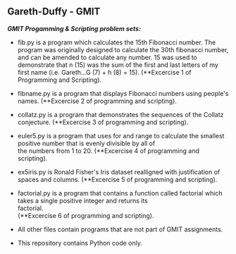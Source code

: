 ## Gareth-Duffy - GMIT

***GMIT Progamming & Scripting problem sets:***

* fib.py is a program which calculates the 15th Fibonacci number. 
  The program was originally designed to calculate the 30th fibonacci number, and can be amended to calculate any number. 
  15 was used to demonstrate that n (15) was the sum of the first and last letters of my first name (i.e. Gareth...G (7) + h (8) = 15).     (**Excercise 1 of Programming and Scripting).

* fibname.py is a program that displays Fibonacci numbers using people's names. (**Excercise 2 of programming and scripting).

* collatz.py is a program that demonstrates the sequences of the Collatz conjecture. 
(**Excercise 3 of programming and scripting).

* euler5.py is a program that uses for and range to calculate the smallest positive number that is evenly divisible by all of   
  the numbers from 1 to 20. 
  (**Excercise 4 of programming and scripting).

* ex5iris.py is Ronald Fisher's Iris dataset realligned with justification of spaces and columns. 
(**Excercise 5 of programming and scripting).

* factorial.py is a program that contains a function called factorial which takes a single positive integer and returns its   
  factorial.  
  (**Excercise 6 of programming and scripting).
 
* All other files contain programs that are not part of GMIT assignments.

* This repository contains Python code only.



